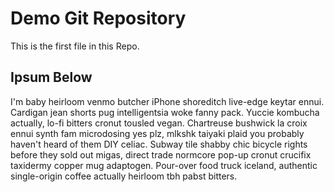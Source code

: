 # Demo Git Repository

This is the first file in this Repo.

## Ipsum Below

I'm baby heirloom venmo butcher iPhone shoreditch live-edge keytar ennui. Cardigan jean shorts pug intelligentsia woke fanny pack. Yuccie kombucha actually, lo-fi bitters cronut tousled vegan. Chartreuse bushwick la croix ennui synth fam microdosing yes plz, mlkshk taiyaki plaid you probably haven't heard of them DIY celiac. Subway tile shabby chic bicycle rights before they sold out migas, direct trade normcore pop-up cronut crucifix taxidermy copper mug adaptogen. Pour-over food truck iceland, authentic single-origin coffee actually heirloom tbh pabst bitters.